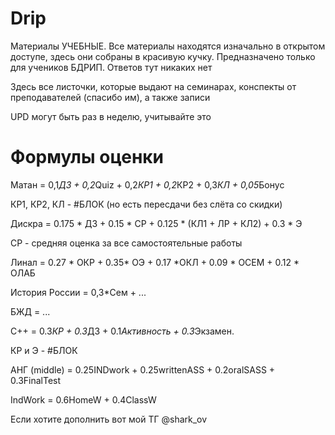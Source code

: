 # Drip
Материалы УЧЕБНЫЕ.
Все материалы находятся изначально в открытом доступе, здесь они собраны в красивую кучку.
Предназначено только для учеников БДРИП.
Ответов тут никаких нет

Здесь все листочки, которые выдают на семинарах, конспекты от преподавателей (спасибо им), а также записи

UPD могут быть раз в неделю, учитывайте это

# Формулы оценки

Матан = 0,1*ДЗ + 0,2*Quiz + 0,2*КР1 + 0,2*КР2 + 0,3*КЛ + 0,05*Бонуc

КР1, КР2, КЛ - #БЛОК (но есть пересдачи без слёта со скидки)

Дискра = 0.175 * ДЗ + 0.15 * СР + 0.125 * (КЛ1 + ЛР + КЛ2) + 0.3 * Э

СР - средняя оценка за все самостоятельные работы

Линал =  0.27 * ОКР + 0.35* ОЭ + 0.17 *ОКЛ + 0.09 * ОСЕМ + 0.12 * ОЛАБ

История России = 0,3*Сем + ...

БЖД = ...

C++ =  0.3*КР + 0.3*ДЗ + 0.1*Активность + 0.3*Экзамен.

КР и Э - #БЛОК

АНГ (middle) = 0.25INDwork + 0.25writtenASS + 0.2oralSASS + 0.3FinalTest

IndWork = 0.6HomeW + 0.4ClassW


Если хотите дополнить вот мой ТГ
@shark_ov
